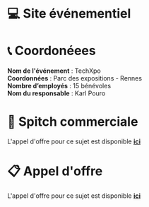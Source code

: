 # 💻 Site événementiel

# 📞 Coordonéees 

**Nom de l'événement** : TechXpo
<br>
**Coordonnées** : Parc des expositions - Rennes
<br>
**Nombre d’employés** : 15 bénévoles
<br>
**Nom du responsable** : Karl Pouro


# 📃 Spitch commerciale 

L'appel d'offre pour ce sujet est disponible **[ici](spitch-commercial.md)**

# 📋 Appel d'offre 

L'appel d'offre pour ce sujet est disponible **[ici](appel-offre.md)**